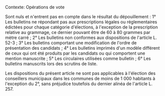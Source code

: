 Contexte: Opérations de vote

Sont nuls et n'entrent pas en compte dans le résultat du dépouillement : 1° Les bulletins ne répondant pas aux prescriptions légales ou réglementaires édictées pour chaque catégorie d'élections, à l'exception de la prescription relative au grammage, ce dernier pouvant être de 60 à 80 grammes par mètre carré ; 2° Les bulletins non conformes aux dispositions de l'article L. 52-3 ; 3° Les bulletins comportant une modification de l'ordre de présentation des candidats ; 4° Les bulletins imprimés d'un modèle différent de ceux qui ont été produits par les candidats ou qui comportent une mention manuscrite ; 5° Les circulaires utilisées comme bulletin ; 6° Les bulletins manuscrits lors des scrutins de liste.

Les dispositions du présent article ne sont pas applicables à l'élection des conseillers municipaux dans les communes de moins de 1 000 habitants à l'exception du 2°, sans préjudice toutefois du dernier alinéa de l'article L. 257.